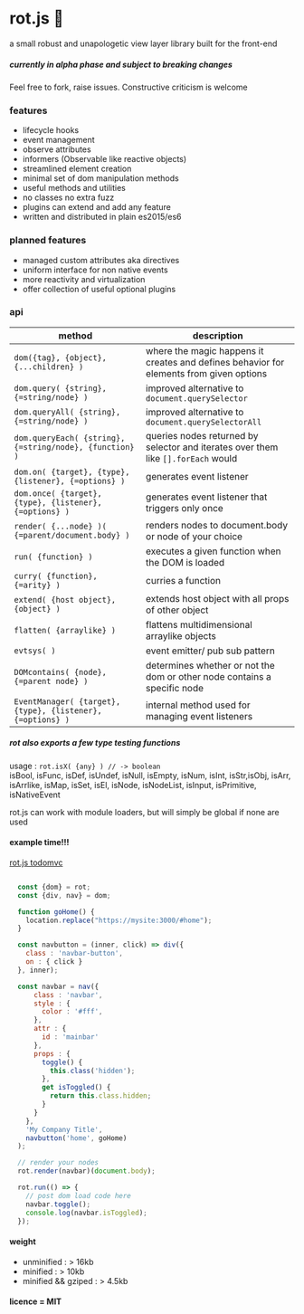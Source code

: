 # rot.js :rat:

a small robust and unapologetic view layer library built for the front-end

##### currently in alpha phase and subject to breaking changes
Feel free to fork, raise issues.
Constructive criticism is welcome

### features
* lifecycle hooks
* event management
* observe attributes
* informers (Observable like reactive objects)
* streamlined element creation
* minimal set of dom manipulation methods
* useful methods and utilities
* no classes no extra fuzz
* plugins can extend and add any feature
* written and distributed in plain es2015/es6

### planned features
* managed custom attributes aka directives
* uniform interface for non native events
* more reactivity and virtualization
* offer collection of useful optional plugins

### api
| method | description  |
|--------|--------------|
| ``dom({tag}, {object}, {...children} )`` | where the magic happens it creates and defines behavior for elements from given options |
| ``dom.query( {string}, {=string/node} )`` | improved alternative to ``document.querySelector``|
| ``dom.queryAll( {string}, {=string/node} )`` | improved alternative to ``document.querySelectorAll``|
| ``dom.queryEach( {string}, {=string/node}, {function} )`` | queries nodes returned by selector and iterates over them like ``[].forEach`` would|
| ``dom.on( {target}, {type}, {listener}, {=options} )`` | generates event listener |
| ``dom.once( {target}, {type}, {listener}, {=options} )`` | generates event listener that triggers only once |
| ``render( {...node} )( {=parent/document.body} )`` | renders nodes to document.body or node of your choice |
| ``run( {function} )`` | executes a given function when the DOM is loaded |
| ``curry( {function}, {=arity} )`` | curries a function |
| ``extend( {host object}, {object} )`` | extends host object with all props of other object |
| ``flatten( {arraylike} )`` | flattens multidimensional arraylike objects |
| ``evtsys( )`` | event emitter/ pub sub pattern |
| ``DOMcontains( {node}, {=parent node} )`` | determines whether or not the dom or other node contains a specific node |
| ``EventManager( {target}, {type}, {listener}, {=options} )`` | internal method used for managing event listeners |

##### rot also exports a few type testing functions
usage : ``rot.isX( {any} ) // -> boolean``  
isBool, isFunc,
isDef, isUndef,
isNull, isEmpty,
isNum, isInt,
isStr,isObj,
isArr, isArrlike,
isMap, isSet,
isEl, isNode, isNodeList,
isInput, isPrimitive, isNativeEvent

rot.js can work with module loaders, but will simply be global if none are used

#### example time!!!

[rot.js todomvc](https://github.com/SaulDoesCode/rot.js-todomvc)

```javascript

  const {dom} = rot;
  const {div, nav} = dom;

  function goHome() {
    location.replace("https://mysite:3000/#home");
  }

  const navbutton = (inner, click) => div({
    class : 'navbar-button',
    on : { click }
  }, inner);

  const navbar = nav({
      class : 'navbar',
      style : {
        color : '#fff',
      },
      attr : {
        id : 'mainbar'
      },
      props : {
        toggle() {
          this.class('hidden');
        },
        get isToggled() {
          return this.class.hidden;
        }
      }
    },    
    'My Company Title',
    navbutton('home', goHome)
  );

  // render your nodes
  rot.render(navbar)(document.body);

  rot.run(() => {
    // post dom load code here
    navbar.toggle();
    console.log(navbar.isToggled);
  });
```

#### weight
* unminified : > 16kb
* minified : > 10kb
* minified && gziped : > 4.5kb

#### licence = MIT
